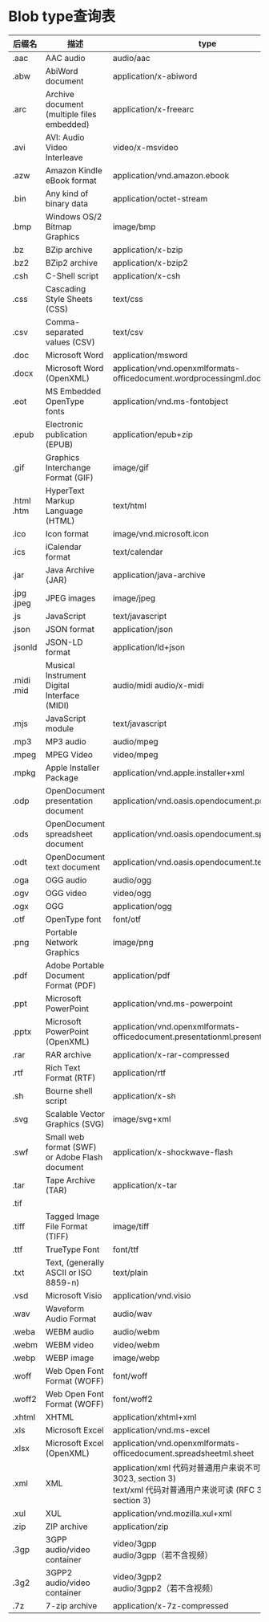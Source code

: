 # Blob type查询表

| 后缀名        | 描述                                           | type                                                                                                                    |
| ------------- | ---------------------------------------------- | ----------------------------------------------------------------------------------------------------------------------- |
| .aac          | AAC audio                                      | audio/aac                                                                                                               |
| .abw          | AbiWord document                               | application/x-abiword                                                                                                   |
| .arc          | Archive document (multiple files embedded)     | application/x-freearc                                                                                                   |
| .avi          | AVI: Audio Video Interleave                    | video/x-msvideo                                                                                                         |
| .azw          | Amazon Kindle eBook format                     | application/vnd.amazon.ebook                                                                                            |
| .bin          | Any kind of binary data                        | application/octet-stream                                                                                                |
| .bmp          | Windows OS/2 Bitmap Graphics                   | image/bmp                                                                                                               |
| .bz           | BZip archive                                   | application/x-bzip                                                                                                      |
| .bz2          | BZip2 archive                                  | application/x-bzip2                                                                                                     |
| .csh          | C-Shell script                                 | application/x-csh                                                                                                       |
| .css          | Cascading Style Sheets (CSS)                   | text/css                                                                                                                |
| .csv          | Comma-separated values (CSV)                   | text/csv                                                                                                                |
| .doc          | Microsoft Word                                 | application/msword                                                                                                      |
| .docx         | Microsoft Word (OpenXML)                       | application/vnd.openxmlformats-officedocument.wordprocessingml.document                                                 |
| .eot          | MS Embedded OpenType fonts                     | application/vnd.ms-fontobject                                                                                           |
| .epub         | Electronic publication (EPUB)                  | application/epub+zip                                                                                                    |
| .gif          | Graphics Interchange Format (GIF)              | image/gif                                                                                                               |
| .html<br>.htm | HyperText Markup Language (HTML)               | text/html                                                                                                               |
| .ico          | Icon format                                    | image/vnd.microsoft.icon                                                                                                |
| .ics          | iCalendar format                               | text/calendar                                                                                                           |
| .jar          | Java Archive (JAR)                             | application/java-archive                                                                                                |
| .jpg<br>.jpeg          | JPEG images                                    | image/jpeg                                                                                                              |
| .js           | JavaScript                                     | text/javascript                                                                                                         |
| .json         | JSON format                                    | application/json                                                                                                        |
| .jsonld       | JSON-LD format                                 | application/ld+json                                                                                                     |
| .midi<br>.mid | Musical Instrument Digital Interface (MIDI)    | audio/midi audio/x-midi                                                                                                 |
| .mjs          | JavaScript module                              | text/javascript                                                                                                         |
| .mp3          | MP3 audio                                      | audio/mpeg                                                                                                              |
| .mpeg         | MPEG Video                                     | video/mpeg                                                                                                              |
| .mpkg         | Apple Installer Package                        | application/vnd.apple.installer+xml                                                                                     |
| .odp          | OpenDocument presentation document             | application/vnd.oasis.opendocument.presentation                                                                         |
| .ods          | OpenDocument spreadsheet document              | application/vnd.oasis.opendocument.spreadsheet                                                                          |
| .odt          | OpenDocument text document                     | application/vnd.oasis.opendocument.text                                                                                 |
| .oga          | OGG audio                                      | audio/ogg                                                                                                               |
| .ogv          | OGG video                                      | video/ogg                                                                                                               |
| .ogx          | OGG                                            | application/ogg                                                                                                         |
| .otf          | OpenType font                                  | font/otf                                                                                                                |
| .png          | Portable Network Graphics                      | image/png                                                                                                               |
| .pdf          | Adobe Portable Document Format (PDF)           | application/pdf                                                                                                         |
| .ppt          | Microsoft PowerPoint                           | application/vnd.ms-powerpoint                                                                                           |
| .pptx         | Microsoft PowerPoint (OpenXML)                 | application/vnd.openxmlformats-officedocument.presentationml.presentation                                               |
| .rar          | RAR archive                                    | application/x-rar-compressed                                                                                            |
| .rtf          | Rich Text Format (RTF)                         | application/rtf                                                                                                         |
| .sh           | Bourne shell script                            | application/x-sh                                                                                                        |
| .svg          | Scalable Vector Graphics (SVG)                 | image/svg+xml                                                                                                           |
| .swf          | Small web format (SWF) or Adobe Flash document | application/x-shockwave-flash                                                                                           |
| .tar          | Tape Archive (TAR)                             | application/x-tar                                                                                                       |
| .tif          |
| .tiff         | Tagged Image File Format (TIFF)                | image/tiff                                                                                                              |
| .ttf          | TrueType Font                                  | font/ttf                                                                                                                |
| .txt          | Text, (generally ASCII or ISO 8859-n)          | text/plain                                                                                                              |
| .vsd          | Microsoft Visio                                | application/vnd.visio                                                                                                   |
| .wav          | Waveform Audio Format                          | audio/wav                                                                                                               |
| .weba         | WEBM audio                                     | audio/webm                                                                                                              |
| .webm         | WEBM video                                     | video/webm                                                                                                              |
| .webp         | WEBP image                                     | image/webp                                                                                                              |
| .woff         | Web Open Font Format (WOFF)                    | font/woff                                                                                                               |
| .woff2        | Web Open Font Format (WOFF)                    | font/woff2                                                                                                              |
| .xhtml        | XHTML                                          | application/xhtml+xml                                                                                                   |
| .xls          | Microsoft Excel                                | application/vnd.ms-excel                                                                                                |
| .xlsx         | Microsoft Excel (OpenXML)                      | application/vnd.openxmlformats-officedocument.spreadsheetml.sheet                                                       |
| .xml          | XML                                            | application/xml 代码对普通用户来说不可读 (RFC 3023, section 3)<br>text/xml 代码对普通用户来说可读 (RFC 3023, section 3) |
| .xul          | XUL                                            | application/vnd.mozilla.xul+xml                                                                                         |
| .zip          | ZIP archive                                    | application/zip                                                                                                         |
| .3gp          | 3GPP audio/video container                     | video/3gpp<br>audio/3gpp（若不含视频）                                                                                  |
| .3g2          | 3GPP2 audio/video container                    | video/3gpp2<br>audio/3gpp2（若不含视频）                                                                                |
| .7z           | 7-zip archive                                  | application/x-7z-compressed                                                                                             |
